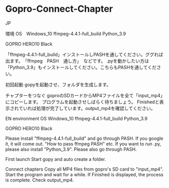# Gopro-Connect-Chapter
JP

環境
OS　Windows_10
ffmpeg-4.4.1-full_build
Python_3.9

GOPRO 
HERO10 Black

「ffmpeg-4.4.1-full_build」インストールしPASHを通してください。ググれば出ます。　「ffmpeg　PASH　通し方」　などです。
.pyを動かしたい方は「Python_3.9」もインストールしてください。こちらもPASHを通してください。

初回起動
gopyを起動させ、フォルダを生成します。

チャプターをつなぐ
goproのSDカードからMP4ファイルを全て「input_mp4」にコピーします。
プログラムを起動させしばらく待ちましょう。
Finishedと表示されていれば処理が完了しています。output_mp4を確認してください。

EN
environment
OS Windows_10
ffmpeg-4.4.1-full_build
Python_3.9

GOPRO
HERO10 Black

Please install "ffmpeg-4.4.1-full_build" and go through PASH. If you google it, it will come out. "How to pass ffmpeg PASH" etc.
If you want to run .py, please also install "Python_3.9". Please also go through PASH.

First launch
Start gopy and auto create a folder.

Connect chapters
Copy all MP4 files from gopro's SD card to "input_mp4".
Start the program and wait for a while.
If Finished is displayed, the process is complete. Check output_mp4.
